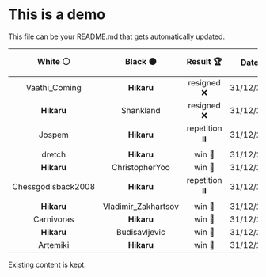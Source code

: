 # This is a demo

This file can be your README.md that gets automatically updated.

<!--START_SECTION:chessStats-->
<!-- Automatically generated with https://github.com/Balastrong/chess-stats-action -->

| White ⚪ | Black ⚫ | Result 🏆 | Date 📅 | Position 🗺️ |
|:---:|:---:|:---:|:---:|:---:|
| Vaathi_Coming | **Hikaru** | resigned ❌ | 31/12/2024 | <a href="http://www.ee.unb.ca/cgi-bin/tervo/fen.pl?select=6k1/p4r2/1p4pB/4b3/2q2n1Q/8/6PP/3R1R1K w - -">Link</a> |
| **Hikaru** | Shankland | resigned ❌ | 31/12/2024 | <a href="http://www.ee.unb.ca/cgi-bin/tervo/fen.pl?select=8/8/8/8/8/3K2k1/8/2q5 w - -">Link</a> |
| Jospem | **Hikaru** | repetition ⏸️ | 31/12/2024 | <a href="http://www.ee.unb.ca/cgi-bin/tervo/fen.pl?select=4R3/5rp1/3P2k1/ppB5/2n4P/6P1/5P2/6K1 w - -">Link</a> |
| dretch | **Hikaru** | win 🥇 | 31/12/2024 | <a href="http://www.ee.unb.ca/cgi-bin/tervo/fen.pl?select=8/1r3pk1/2R5/r2p4/P2P1P1p/1PR4P/3N2p1/3Kn3 w - -">Link</a> |
| **Hikaru** | ChristopherYoo | win 🥇 | 31/12/2024 | <a href="http://www.ee.unb.ca/cgi-bin/tervo/fen.pl?select=2r5/2p2k1p/p1b1qR2/8/1P2P3/P3QP2/5KP1/B7 b - -">Link</a> |
| Chessgodisback2008 | **Hikaru** | repetition ⏸️ | 31/12/2024 | <a href="http://www.ee.unb.ca/cgi-bin/tervo/fen.pl?select=8/4r3/1p1p4/p4pP1/P1P2P1k/1P3B1p/5K1P/8 w - -">Link</a> |
| **Hikaru** | Vladimir_Zakhartsov | win 🥇 | 31/12/2024 | <a href="http://www.ee.unb.ca/cgi-bin/tervo/fen.pl?select=8/pp5p/6pk/3P1p2/4rp2/1PQ2NqP/P1P3R1/R6K b - -">Link</a> |
| Carnivoras | **Hikaru** | win 🥇 | 31/12/2024 | <a href="http://www.ee.unb.ca/cgi-bin/tervo/fen.pl?select=8/6P1/2p5/1k6/5P2/6K1/8/1q6 w - -">Link</a> |
| **Hikaru** | Budisavljevic | win 🥇 | 31/12/2024 | <a href="http://www.ee.unb.ca/cgi-bin/tervo/fen.pl?select=6k1/1r3pp1/1P2p2p/P7/1n1B4/8/3P2PP/2R3K1 b - -">Link</a> |
| Artemiki | **Hikaru** | win 🥇 | 31/12/2024 | <a href="http://www.ee.unb.ca/cgi-bin/tervo/fen.pl?select=8/2p1P2k/2Qp4/Pp6/1P6/4p3/2P5/q1K5 w - -">Link</a> |

<!--END_SECTION:chessStats-->

Existing content is kept.
